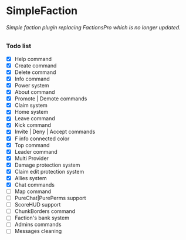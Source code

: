 # SimpleFaction

###### Simple faction plugin replacing FactionsPro which is no longer updated.

### Todo list

- [X] Help command
- [X] Create command
- [X] Delete command
- [X] Info command  
- [X] Power system
- [X] About command
- [X] Promote | Demote commands
- [X] Claim system
- [X] Home system
- [X] Leave command
- [X] Kick command
- [X] Invite | Deny | Accept commands
- [X] F info connected color 
- [X] Top command
- [X] Leader command
- [X] Multi Provider
- [X] Damage protection system
- [X] Claim edit protection system  
- [X] Allies system
- [X] Chat commands  
- [ ] Map command
- [ ] PureChat|PurePerms support
- [ ] ScoreHUD support
- [ ] ChunkBorders command  
- [ ] Faction's bank system
- [ ] Admins commands
- [ ] Messages cleaning

